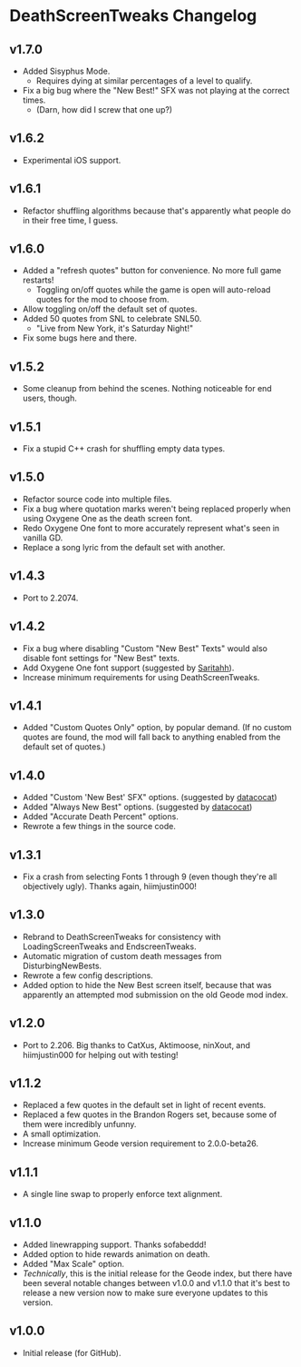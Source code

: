 # DeathScreenTweaks Changelog
## v1.7.0
- Added Sisyphus Mode.
  - Requires dying at similar percentages of a level to qualify.
- Fix a big bug where the "New Best!" SFX was not playing at the correct times.
  - (Darn, how did I screw that one up?)
## v1.6.2
- Experimental iOS support.
## v1.6.1
- Refactor shuffling algorithms because that's apparently what people do in their free time, I guess.
## v1.6.0
- Added a "refresh quotes" button for convenience. No more full game restarts!
    - Toggling on/off quotes while the game is open will auto-reload quotes for the mod to choose from.
- Allow toggling on/off the default set of quotes.
- Added 50 quotes from SNL to celebrate SNL50.
    - "Live from New York, it's Saturday Night!"
- Fix some bugs here and there.
## v1.5.2
- Some cleanup from behind the scenes. Nothing noticeable for end users, though.
## v1.5.1
- Fix a stupid C++ crash for shuffling empty data types.
## v1.5.0
- Refactor source code into multiple files.
- Fix a bug where quotation marks weren't being replaced properly when using Oxygene One as the death screen font.
- Redo Oxygene One font to more accurately represent what's seen in vanilla GD.
- Replace a song lyric from the default set with another.
## v1.4.3
- Port to 2.2074.
## v1.4.2
- Fix a bug where disabling "Custom "New Best" Texts" would also disable font settings for "New Best" texts.
- Add Oxygene One font support (suggested by [Saritahh](https://discord.com/users/305158690204286979)).
- Increase minimum requirements for using DeathScreenTweaks.
## v1.4.1
- Added "Custom Quotes Only" option, by popular demand. (If no custom quotes are found, the mod will fall back to anything enabled from the default set of quotes.)
## v1.4.0
- Added "Custom 'New Best' SFX" options. (suggested by [datacocat](https://discord.com/users/1216556628049133579))
- Added "Always New Best" options. (suggested by [datacocat](https://discord.com/users/1216556628049133579))
- Added "Accurate Death Percent" options.
- Rewrote a few things in the source code.
## v1.3.1
- Fix a crash from selecting Fonts 1 through 9 (even though they're all objectively ugly). Thanks again, hiimjustin000!
## v1.3.0
- Rebrand to DeathScreenTweaks for consistency with LoadingScreenTweaks and EndscreenTweaks.
- Automatic migration of custom death messages from DisturbingNewBests.
- Rewrote a few config descriptions.
- Added option to hide the New Best screen itself, because that was apparently an attempted mod submission on the old Geode mod index.
## v1.2.0
- Port to 2.206. Big thanks to CatXus, Aktimoose, ninXout, and hiimjustin000 for helping out with testing!
## v1.1.2
- Replaced a few quotes in the default set in light of recent events.
- Replaced a few quotes in the Brandon Rogers set, because some of them were incredibly unfunny.
- A small optimization.
- Increase minimum Geode version requirement to 2.0.0-beta26.
## v1.1.1
- A single line swap to properly enforce text alignment.
## v1.1.0
- Added linewrapping support. Thanks sofabeddd!
- Added option to hide rewards animation on death.
- Added "Max Scale" option.
- *Technically*, this is the initial release for the Geode index, but there have been several notable changes between v1.0.0 and v1.1.0 that it's best to release a new version now to make sure everyone updates to this version.
## v1.0.0
- Initial release (for GitHub).
